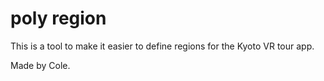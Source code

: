# poly region

This is a tool to make it easier to define regions for the Kyoto VR tour app.

Made by Cole.
